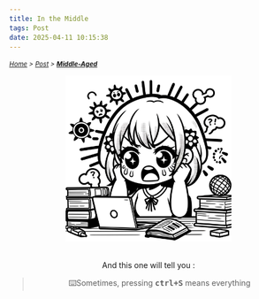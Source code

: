 ```yaml
---
title: In the Middle 
tags: Post
date: 2025-04-11 10:15:38
---
```

*<small>[Home](/About/index.html) > [Post](/tags/Post/index.html) > **[Middle-Aged](/2025/04/11/Post/Middle-Aged/index.html)</small>***

<div align="center">
    <img src="/picture/angry.png" width="300" height="300"/>
</div>

<br>

<div style="text-align: center;">
  <p>
    And this one will tell you :
  </p>
  <blockquote>
    <p>⌨️Sometimes, pressing <strong><kbd>ctrl+S</kbd></strong> means everything</p>
  </blockquote>
</div>

